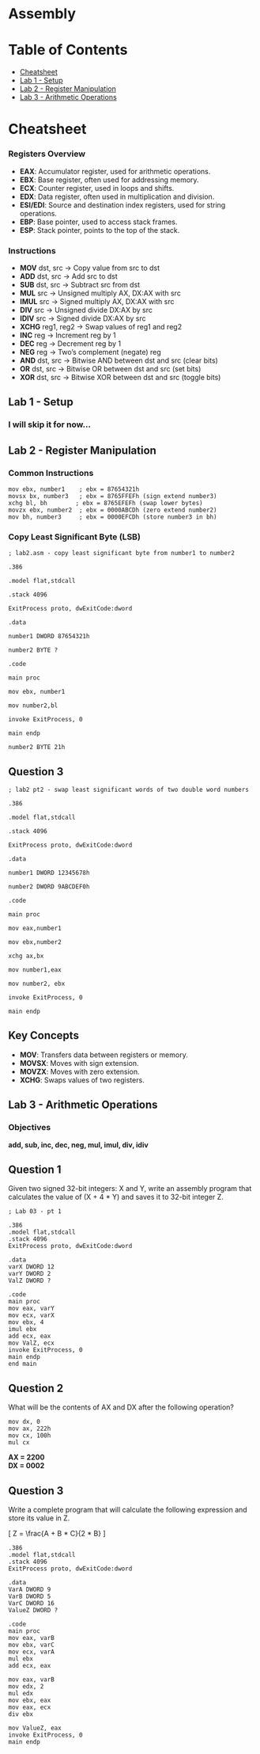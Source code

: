 # Assembly

# Table of Contents

- [Cheatsheet](#cheatsheet)
- [Lab 1 - Setup](#lab-1---setup)
- [Lab 2 - Register Manipulation](#lab-2---register-manipulation)
- [Lab 3 - Arithmetic Operations](#lab-3---arithmetic-operations)

# Cheatsheet

### Registers Overview
- **EAX**: Accumulator register, used for arithmetic operations.
- **EBX**: Base register, often used for addressing memory.
- **ECX**: Counter register, used in loops and shifts.
- **EDX**: Data register, often used in multiplication and division.
- **ESI/EDI**: Source and destination index registers, used for string operations.
- **EBP**: Base pointer, used to access stack frames.
- **ESP**: Stack pointer, points to the top of the stack.

### Instructions
- **MOV** dst, src → Copy value from src to dst
- **ADD** dst, src → Add src to dst
- **SUB** dst, src → Subtract src from dst
- **MUL** src → Unsigned multiply AX, DX:AX with src
- **IMUL** src → Signed multiply AX, DX:AX with src
- **DIV** src → Unsigned divide DX:AX by src
- **IDIV** src → Signed divide DX:AX by src
- **XCHG** reg1, reg2 → Swap values of reg1 and reg2
- **INC** reg → Increment reg by 1
- **DEC** reg → Decrement reg by 1
- **NEG** reg → Two’s complement (negate) reg
- **AND** dst, src → Bitwise AND between dst and src (clear bits)
- **OR** dst, src → Bitwise OR between dst and src (set bits)
- **XOR** dst, src → Bitwise XOR between dst and src (toggle bits)

## Lab 1 - Setup
### I will skip it for now...

## Lab 2 - Register Manipulation

### Common Instructions

```assembly
mov ebx, number1    ; ebx = 87654321h
movsx bx, number3   ; ebx = 8765FFEFh (sign extend number3)
xchg bl, bh        ; ebx = 8765EFEFh (swap lower bytes)
movzx ebx, number2  ; ebx = 0000ABCDh (zero extend number2)
mov bh, number3     ; ebx = 0000EFCDh (store number3 in bh)
```

### Copy Least Significant Byte (LSB)

```assembly
; lab2.asm - copy least significant byte from number1 to number2

.386

.model flat,stdcall

.stack 4096

ExitProcess proto, dwExitCode:dword

.data

number1 DWORD 87654321h

number2 BYTE ?

.code

main proc

mov ebx, number1

mov number2,bl

invoke ExitProcess, 0

main endp
```

```assembly
number2 BYTE 21h
```

## Question 3

```assembly
; lab2 pt2 - swap least significant words of two double word numbers

.386

.model flat,stdcall

.stack 4096

ExitProcess proto, dwExitCode:dword

.data

number1 DWORD 12345678h

number2 DWORD 9ABCDEF0h

.code 

main proc

mov eax,number1

mov ebx,number2

xchg ax,bx

mov number1,eax

mov number2, ebx

invoke ExitProcess, 0

main endp
```

## Key Concepts

- **MOV**: Transfers data between registers or memory.
- **MOVSX**: Moves with sign extension.
- **MOVZX**: Moves with zero extension.
- **XCHG**: Swaps values of two registers.

## Lab 3 - Arithmetic Operations

### Objectives
**add, sub, inc, dec, neg, mul, imul, div, idiv**

## Question 1
Given two signed 32-bit integers: X and Y, write an assembly program that calculates the value of (X + 4 * Y) and saves it to 32-bit integer Z.

```assembly
; Lab 03 - pt 1

.386
.model flat,stdcall
.stack 4096
ExitProcess proto, dwExitCode:dword

.data
varX DWORD 12
varY DWORD 2
ValZ DWORD ?

.code
main proc
mov eax, varY
mov ecx, varX
mov ebx, 4
imul ebx
add ecx, eax
mov ValZ, ecx
invoke ExitProcess, 0
main endp
end main
```

## Question 2
What will be the contents of AX and DX after the following operation?

```assembly
mov dx, 0
mov ax, 222h
mov cx, 100h
mul cx
```

**AX = 2200**  
**DX = 0002**

## Question 3
Write a complete program that will calculate the following expression and store its value in Z.

\[ Z = \frac{A + B * C}{2 * B} \]

```assembly
.386
.model flat,stdcall
.stack 4096
ExitProcess proto, dwExitCode:dword

.data
VarA DWORD 9
VarB DWORD 5
VarC DWORD 16
ValueZ DWORD ?

.code
main proc
mov eax, varB
mov ebx, varC
mov ecx, varA
mul ebx
add ecx, eax

mov eax, varB
mov edx, 2
mul edx
mov ebx, eax
mov eax, ecx
div ebx

mov ValueZ, eax
invoke ExitProcess, 0
main endp
```

